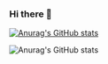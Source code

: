 ### Hi there 👋

<!--
**mpolimeno/mpolimeno** is a ✨ _special_ ✨ repository because its `README.md` (this file) appears on your GitHub profile.

Here are some ideas to get you started:

- 🔭 I’m currently working on ...
- 🌱 I’m currently learning ...
- 👯 I’m looking to collaborate on ...
- 🤔 I’m looking for help with ...
- 💬 Ask me about ...
- 📫 How to reach me: ...
- 😄 Pronouns: ...
- ⚡ Fun fact: ...
-->

[![Anurag's GitHub stats](https://github-readme-stats.vercel.app/api?username=mpolimeno)](https://github.com/anuraghazra/github-readme-stats)

![Anurag's GitHub stats](https://github-readme-stats.vercel.app/api?username=mpolimeno&count_private=true)
